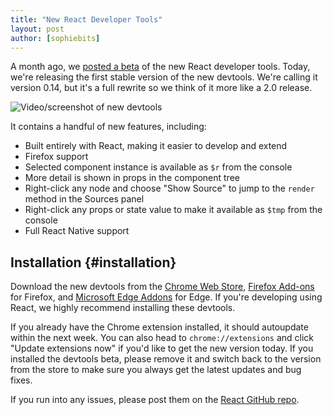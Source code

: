 ```yaml
---
title: "New React Developer Tools"
layout: post
author: [sophiebits]
---
```


A month ago, we [posted a beta](/blog/2015/08/03/new-react-devtools-beta.html) of the new React developer tools. Today, we're releasing the first stable version of the new devtools. We're calling it version 0.14, but it's a full rewrite so we think of it more like a 2.0 release.

![Video/screenshot of new devtools](../images/blog/devtools-full.gif)

It contains a handful of new features, including:

* Built entirely with React, making it easier to develop and extend
* Firefox support
* Selected component instance is available as `$r` from the console
* More detail is shown in props in the component tree
* Right-click any node and choose "Show Source" to jump to the `render` method in the Sources panel
* Right-click any props or state value to make it available as `$tmp` from the console
* Full React Native support

## Installation {#installation}

Download the new devtools from the [Chrome Web Store](https://chrome.google.com/webstore/detail/react-developer-tools/fmkadmapgofadopljbjfkapdkoienihi), [Firefox Add-ons](https://addons.mozilla.org/en-US/firefox/addon/react-devtools/) for Firefox, and [Microsoft Edge Addons](https://microsoftedge.microsoft.com/addons/detail/gpphkfbcpidddadnkolkpfckpihlkkil) for Edge. If you're developing using React, we highly recommend installing these devtools.

If you already have the Chrome extension installed, it should autoupdate within the next week. You can also head to `chrome://extensions` and click "Update extensions now" if you'd like to get the new version today. If you installed the devtools beta, please remove it and switch back to the version from the store to make sure you always get the latest updates and bug fixes.

If you run into any issues, please post them on the [React GitHub repo](https://github.com/facebook/react).
